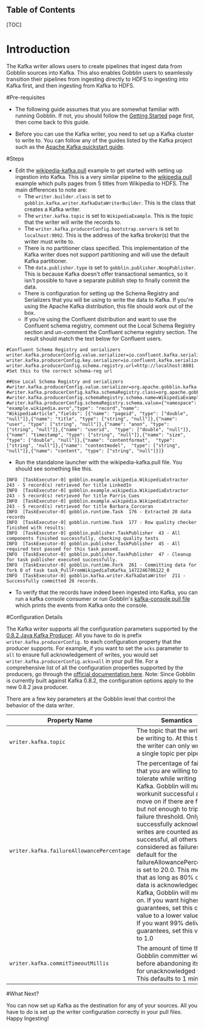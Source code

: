 Table of Contents
------------------

[TOC]

# Introduction

The Kafka writer allows users to create pipelines that ingest data from Gobblin sources into Kafka. This also enables Gobblin users to seamlessly transition their pipelines from ingesting directly to HDFS to ingesting into Kafka first, and then ingesting from Kafka to HDFS.

#Pre-requisites

* The following guide assumes that you are somewhat familiar with running Gobblin. If not, you should follow the [Getting Started](Getting-Started) page first, then come back to this guide.

* Before you can use the Kafka writer, you need to set up a Kafka cluster to write to. You can follow any of the guides listed by the Kafka project such as the [Apache Kafka quickstart guide](http://kafka.apache.org/documentation.html#quickstart).

#Steps 

* Edit the [wikipedia-kafka.pull](https://github.com/apache/incubator-gobblin/blob/master/gobblin-example/src/main/resources/wikipedia-kafka.pull) example to get started with setting up ingestion into Kafka. This is a very similar pipeline to the [wikipedia.pull](https://github.com/apache/incubator-gobblin/blob/master/gobblin-example/src/main/resources/wikipedia.pull) example which pulls pages from 5 titles from Wikipedia to HDFS. The main differences to note are: 
    * The `writer.builder.class` is set to `gobblin.kafka.writer.KafkaDataWriterBuilder`. This is the class that creates a Kafka writer.
    * The `writer.kafka.topic` is set to `WikipediaExample`. This is the topic that the writer will write the records to.
    * The `writer.kafka.producerConfig.bootstrap.servers` is set to `localhost:9092`. This is the address of the kafka broker(s) that the writer must write to.
    * There is no partitioner class specified. This implementation of the Kafka writer does not support partitioning and will use the default Kafka partitioner. 
    * The `data.publisher.type` is set to `gobblin.publisher.NoopPublisher`. This is because Kafka doesn't offer transactional semantics, so it isn't possible to have a separate publish step to finally commit the data. 
    * There is configuration for setting up the Schema Registry and Serializers that you will be using to write the data to Kafka. If you're using the Apache Kafka distribution, this file should work out of the box. 
    * If you're using the Confluent distribution and want to use the Confluent schema registry, comment out the Local Schema Registry section and un-comment the Confluent schema registry section. The result should match the text below for Confluent users.

```
#Confluent Schema Registry and serializers
writer.kafka.producerConfig.value.serializer=io.confluent.kafka.serializers.KafkaAvroSerializer
writer.kafka.producerConfig.key.serializer=io.confluent.kafka.serializers.KafkaAvroSerializer
writer.kafka.producerConfig.schema.registry.url=http://localhost:8081  #Set this to the correct schema-reg url

##Use Local Schema Registry and serializers
#writer.kafka.producerConfig.value.serializer=org.apache.gobblin.kafka.serialize.LiAvroSerializer
#writer.kafka.producerConfig.kafka.schemaRegistry.class=org.apache.gobblin.kafka.schemareg.ConfigDrivenMd5SchemaRegistry
#writer.kafka.producerConfig.schemaRegistry.schema.name=WikipediaExample
#writer.kafka.producerConfig.schemaRegistry.schema.value={"namespace": "example.wikipedia.avro","type": "record","name": "WikipediaArticle","fields": [{"name": "pageid", "type": ["double", "null"]},{"name": "title", "type": ["string", "null"]},{"name": "user", "type": ["string", "null"]},{"name": "anon", "type": ["string", "null"]},{"name": "userid",  "type": ["double", "null"]},{"name": "timestamp", "type": ["string", "null"]},{"name": "size",  "type": ["double", "null"]},{"name": "contentformat",  "type": ["string", "null"]},{"name": "contentmodel",  "type": ["string", "null"]},{"name": "content", "type": ["string", "null"]}]}
```


* Run the standalone launcher with the wikipedia-kafka.pull file. You should see something like this. 

```
INFO  [TaskExecutor-0] gobblin.example.wikipedia.WikipediaExtractor  243 - 5 record(s) retrieved for title LinkedIn
INFO  [TaskExecutor-0] gobblin.example.wikipedia.WikipediaExtractor  243 - 5 record(s) retrieved for title Parris_Cues
INFO  [TaskExecutor-0] gobblin.example.wikipedia.WikipediaExtractor  243 - 5 record(s) retrieved for title Barbara_Corcoran
INFO  [TaskExecutor-0] gobblin.runtime.Task  176 - Extracted 20 data records
INFO  [TaskExecutor-0] gobblin.runtime.Task  177 - Row quality checker finished with results:
INFO  [TaskExecutor-0] gobblin.publisher.TaskPublisher  43 - All components finished successfully, checking quality tests
INFO  [TaskExecutor-0] gobblin.publisher.TaskPublisher  45 - All required test passed for this task passed.
INFO  [TaskExecutor-0] gobblin.publisher.TaskPublisher  47 - Cleanup for task publisher executed successfully.
INFO  [TaskExecutor-0] gobblin.runtime.Fork  261 - Committing data for fork 0 of task task_PullFromWikipediaToKafka_1472246706122_0
INFO  [TaskExecutor-0] gobblin.kafka.writer.KafkaDataWriter  211 - Successfully committed 20 records.
```

* To verify that the records have indeed been ingested into Kafka, you can run a kafka console consumer or run Gobblin's [kafka-console pull file](https://github.com/apache/incubator-gobblin/blob/master/gobblin-example/src/main/resources/kafka-console.pull) which prints the events from Kafka onto the console.

#Configuration Details

The Kafka writer supports all the configuration parameters supported by the [0.8.2 Java Kafka Producer](http://kafka.apache.org/082/javadoc/index.html?org/apache/kafka/clients/producer/KafkaProducer.html). All you have to do is prefix `writer.kafka.producerConfig.` to each configuration property that the producer supports. For example, if you want to set the `acks` parameter to `all` to ensure full acknowledgement of writes, you would set `writer.kafka.producerConfig.acks=all` in your pull file. For a comprehensive list of all the configuration properties supported by the producers, go through the [official documentation here](http://kafka.apache.org/082/documentation.html#newproducerconfigs). Note: Since Gobblin is currently built against Kafka 0.8.2, the configuration options apply to the new 0.8.2 java producer.

There are a few key parameters at the Gobblin level that control the behavior of the data writer. 

| Property Name | Semantics | 
|---|---|
| `writer.kafka.topic` | The topic that the writer will be writing to. At this time, the writer can only write to a single topic per pipeline. | 
| `writer.kafka.failureAllowancePercentage` | The percentage of failures that you are willing to tolerate while writing to Kafka. Gobblin will mark the workunit successful and move on if there are failures but not enough to trip the failure threshold. Only successfully acknowledged writes are counted as successful, all others are considered as failures. The default for the failureAllowancePercentage is set to 20.0. This means that as long as 80% of the data is acknowledged by Kafka, Gobblin will move on. If you want higher guarantees, set this config value to a lower value. e.g. If you want 99% delivery guarantees, set this value to 1.0 |
| `writer.kafka.commitTimeoutMillis` | The amount of time that the Gobblin committer will wait before abandoning its wait for unacknowledged writes. This defaults to 1 minute. | 

#What Next?

You can now set up Kafka as the destination for any of your sources. All you have to do is set up the writer configuration correctly in your pull files. Happy Ingesting!



